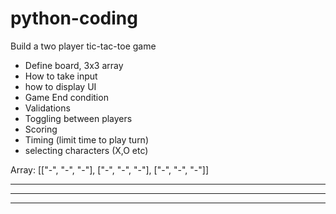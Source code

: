 # python-coding

Build a two player tic-tac-toe game


- Define board, 3x3 array
- How to take input
- how to display UI
- Game End condition
- Validations
- Toggling between players
- Scoring
- Timing (limit time to play turn)
- selecting characters (X,O etc)


Array:
[["-", "-", "-"], ["-", "-", "-"], ["-", "-", "-"]]

---
---
---
